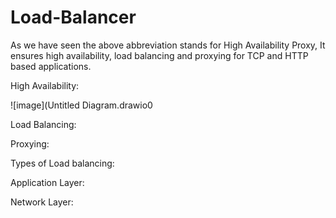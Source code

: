 # Load-Balancer

As we have seen the above abbreviation stands for High Availability Proxy, It ensures high availability, load balancing and proxying for TCP and HTTP based applications.

High Availability:

![image](Untitled Diagram.drawio0

Load Balancing:

Proxying:

Types of Load balancing:

Application Layer:

Network Layer:
